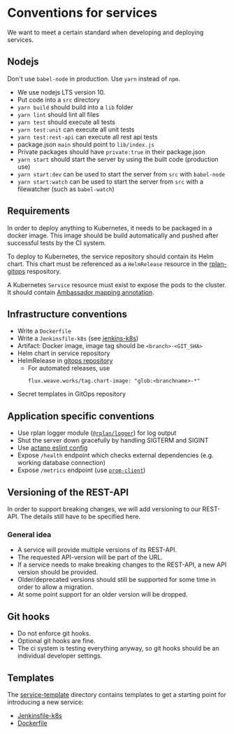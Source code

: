 # Conventions for services

We want to meet a certain standard when developing and deploying services.

## Nodejs

Don't use `babel-node` in production. Use `yarn` instead of `npm`.

* We use nodejs LTS version 10.
* Put code into a `src` directory
* `yarn build` should build into a `lib` folder
* `yarn lint` should lint all files
* `yarn test` should execute all tests
* `yarn test:unit` can execute all unit tests
* `yarn test:rest-api` can execute all rest api tests
* package.json `main` should point to `lib/index.js`
* Private packages should have `private:true` in their package.json
* `yarn start` should start the server by using the built code (production use)
* `yarn start:dev` can be used to start the server from `src` with `babel-node`
* `yarn start:watch` can be used to start the server from `src` with a filewatcher (such as `babel-watch`)

## Requirements

In order to deploy anything to Kubernetes, it needs to be packaged in a docker image.
This image should be build automatically and pushed after successful tests by the CI system.

To deploy to Kubernetes, the service repository should contain its Helm chart.
This chart must be referenced as a `HelmRelease` resource in the [rplan-gitops](https://github.com/actano/rplan-gitops) respository.

A Kubernetes `Service` resource must exist to expose the pods to the cluster.
It should contain [Ambassador mapping annotation](https://www.getambassador.io/reference/mappings/).

## Infrastructure conventions

* Write a `Dockerfile`
* Write a `Jenkinsfile-k8s` (see [jenkins-k8s](https://github.com/actano/jenkins-k8s))
* Artifact: Docker image, image tag should be `<branch>-<GIT_SHA>`
* Helm chart in service repository
* HelmRelease in [gitops repository](https://github.com/actano/rplan-gitops)
    * For automated releases, use
        ```
        flux.weave.works/tag.chart-image: "glob:<branchname>-*"
        ```
* Secret templates in GitOps repository

## Application specific conventions

* Use rplan logger module ([`@rplan/logger`](https://github.com/actano/rplan-logger)) for log output
* Shut the server down gracefully by handling SIGTERM and SIGINT
* Use [actano eslint config](https://github.com/actano/javascript)
* Expose `/health` endpoint which checks external dependencies (e.g. working database connection)
* Expose `/metrics` endpoint (use [`prom-client`](https://www.npmjs.com/package/prom-client))

## Versioning of the REST-API
In order to support breaking changes, we will add versioning to our REST-API. 
The details still have to be specified here.

### General idea
- A service will provide multiple versions of its REST-API. 
- The requested API-version will be part of the URL.
- If a service needs to make breaking changes to the REST-API, a new  API version should be provided.
- Older/deprecated versions should still be supported for some time in order to allow a migration. 
- At some point support for an older version will be dropped.

## Git hooks 

* Do not enforce git hooks. 
* Optional git hooks are fine.
* The ci system is testing everything anyway, so git hooks should be an individual developer settings.

## Templates

The [service-template](./service-template) directory contains templates to get a starting point for
introducing a new service:
* [Jenkinsfile-k8s](./service-template/Jenkinsfile-k8s)
* [Dockerfile](./service-template/Dockerfile)
